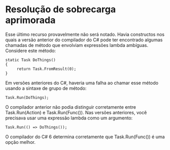﻿# Resolução de sobrecarga aprimorada

Esse último recurso provavelmente não será notado. Havia constructos nos quais a versão anterior do compilador do C# pode ter encontrado algumas chamadas de método que envolviam expressões lambda ambíguas. Considere este método:



```
static Task DoThings() 
{
     return Task.FromResult(0); 
}
```
Em versões anteriores do C#, haveria uma falha ao chamar esse método usando a sintaxe de grupo de método:



```
Task.Run(DoThings); 
```
O compilador anterior não podia distinguir corretamente entre Task.Run(Action) e Task.Run(Func<Task>()). Nas versões anteriores, você precisava usar uma expressão lambda como um argumento:



```
Task.Run(() => DoThings());
```
O compilador do C# 6 determina corretamente que Task.Run(Func<Task>()) é uma opção melhor.